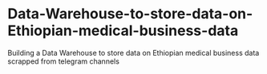 # Data-Warehouse-to-store-data-on-Ethiopian-medical-business-data
Building a Data Warehouse to store data on Ethiopian medical business data scrapped from telegram channels
